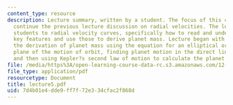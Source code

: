 ```yaml
---
content_type: resource
description: Lecture summary, written by a student. The focus of this class was to
  continue the previous lecture discussion on radial velocities. The lecture introduced
  students to radial velocity curves, specifically how to read and understand their
  key features and use those to derive planet mass. Lecture began with a review of
  the derivation of planet mass using the equation for an elliptical orbit in the
  plane of the motion of orbit, finding planet motion in the direct line of sight,
  and then using Kepler?s second law of motion to calculate the planet mass.
file: /media/https%3A/open-learning-course-data-rc.s3.amazonaws.com/12-425-extrasolar-planets-physics-and-detection-techniques-fall-2007/7d4b01e4dde9ff7f72e334cfac2f868d_lecture5.pdf
file_type: application/pdf
resourcetype: Document
title: lecture5.pdf
uid: 7d4b01e4-dde9-ff7f-72e3-34cfac2f868d
---
```


